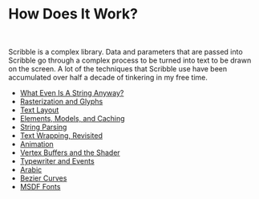 # How Does It Work?

&nbsp;

Scribble is a complex library. Data and parameters that are passed into Scribble go through a complex process to be turned into text to be drawn on the screen. A lot of the techniques that Scribble use have been accumulated over half a decade of tinkering in my free time.

- [What Even Is A String Anyway?](hdiw-what-even-is-a-string-anyway)
- [Rasterization and Glyphs](hdiw-rasterization-and-glyphs)
- [Text Layout](hdiw-text-layout)
- [Elements, Models, and Caching](hdiw-elements-models-and-caching)
- [String Parsing](hdiw-string-parsing)
- [Text Wrapping, Revisited](hdiw-test-wrapping-revisited)
- [Animation](hdiw-animation)
- [Vertex Buffers and the Shader](hdiw-vertex-buffers-and-the-shader)
- [Typewriter and Events](hdiw-typewriter-and-events)
- [Arabic](hdiw-arabic)
- [Bezier Curves](hdiw-bezier-curves)
- [MSDF Fonts](hdiw-msdf-fonts)